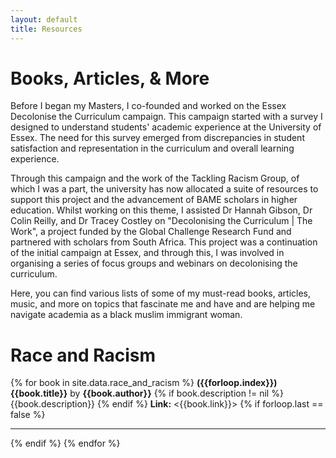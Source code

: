 ```yaml
---
layout: default
title: Resources
---
```


# Books, Articles, & More

Before I began my Masters, I co-founded and worked on the Essex Decolonise the Curriculum campaign. This campaign started with a survey I designed to understand students' academic experience at the University of Essex. The need for this survey emerged from discrepancies in student satisfaction and representation in the curriculum and overall learning experience.

Through this campaign and the work of the Tackling Racism Group, of which I was a part, the university has now allocated a suite of resources to support this project and the advancement of BAME scholars in higher education. Whilst working on this theme, I assisted Dr Hannah Gibson, Dr Colin Reilly, and Dr Tracey Costley on "Decolonising the Curriculum \| The Work", a project funded by the Global Challenge Research Fund and partnered with scholars from South Africa. This project was a continuation of the initial campaign at Essex, and through this, I was involved in organising a series of focus groups and webinars on decolonising the curriculum.

Here, you can find various lists of some of my must-read books, articles, music, and more on topics that fascinate me and have and are helping me navigate academia as a black muslim immigrant woman. 

# Race and Racism 

{% for book in site.data.race_and_racism %}
**({{forloop.index}}) {{book.title}}** by **{{book.author}}**
{% if book.description != nil %}
{{book.description}}
{% endif %}
**Link:** <{{book.link}}>
{% if forloop.last == false %}
<hr>
{% endif %}
{% endfor %}

<!---How to Be an Antiracist by Ibram X. Kendi. Have you ever heard the phrase "I'm not racist but.."? While some people would think that the oppositive of being a racist is not to be one, Kendi here argues that anti-racism is the actual opposite, and he does this while looking into history, law, ethics and more. 

(link: <https://afroribooks.co.uk/products/how-to-be-an-antiracist-by-ibram-x-kendi?_pos=1&_sid=c53f3ebb0&_ss=r>)

-Why Are All the Black Kids Sitting Together in the Cafeteria? by Beverly Daniel Tatum. This book is excellent if you want to know more about how self-segregation can sometimes be a coping mechanism for black people.

(link: [link](https://afroribooks.co.uk/products/why-are-all-the-black-kids-sitting-together-in-the-cafeteria-by-beverly-daniel-tatum-published-6-may-2021?_pos=1&_sid=4bdb2ab7f&_ss=r))

-->